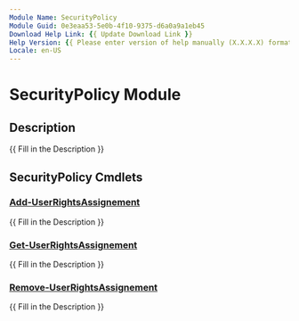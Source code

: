 ```yaml
---
Module Name: SecurityPolicy
Module Guid: 0e3eaa53-5e0b-4f10-9375-d6a0a9a1eb45
Download Help Link: {{ Update Download Link }}
Help Version: {{ Please enter version of help manually (X.X.X.X) format }}
Locale: en-US
---
```


# SecurityPolicy Module
## Description
{{ Fill in the Description }}

## SecurityPolicy Cmdlets
### [Add-UserRightsAssignement](Add-UserRightsAssignement.md)
{{ Fill in the Description }}

### [Get-UserRightsAssignement](Get-UserRightsAssignement.md)
{{ Fill in the Description }}

### [Remove-UserRightsAssignement](Remove-UserRightsAssignement.md)
{{ Fill in the Description }}

